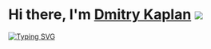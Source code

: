 # Hi there, I'm [Dmitry Kaplan](https://t.me/dmitrykaplan) ![](https://tenor.com/view/cat-funny-cat-pc-cat-reading-workaholics-gif-14796708)
[![Typing SVG](https://readme-typing-svg.herokuapp.com?color=%2336BCF7&lines=Software+engineering+student+at+ITMO+University)](https://git.io/typing-svg)

<!--
**dmitrykap1an/dmitrykap1an** is a ✨ _special_ ✨ repository because its `README.md` (this file) appears on your GitHub profile.
Here are some ideas to get you started:

- 🔭 I’m currently working on ...
- 🌱 I’m currently learning ...
- 👯 I’m looking to collaborate on ...
- 🤔 I’m looking for help with ...
- 💬 Ask me about ...
- 📫 How to reach me: ...
- 😄 Pronouns: ...
- ⚡ Fun fact: ...
-->
